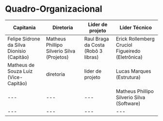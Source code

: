 # Quadro-Organizacional

| Capitania | Diretoria | Lider de projeto | Líder Técnico |
|--- |--- |--- | --- |
| Felipe Sidrone da Silva Dionísio (Capitão) | Matheus Phillipo Silverio Silva (Projetos) | Raul Braga da Costa (Robô 3 libras)|Erick Rollemberg Cruciol Figueiredo (Eletrônica) |
|Matheus de Souza Luiz (Vice-Capitão) | diretoria | lider de projeto | Lucas Marques (Estrutura) |
|--- |--- |--- | Matheus Phillipo Silverio Silva (Software) |
|--- |--- |--- | ---|
